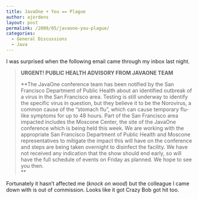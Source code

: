 ```yaml
---
title: JavaOne + You == Plague
author: ajordens
layout: post
permalink: /2008/05/javaone-you-plague/
categories:
  - General Discussions
  - Java
---
```

I was surprised when the following email came through my inbox last night.

> **URGENT! PUBLIC HEALTH ADVISORY FROM JAVAONE TEAM**
> 
> **<span style="font-weight: normal;">The JavaOne conference team has been notified by the San Francisco Department of Public Health about an identified outbreak of a virus in the San Francisco area. Testing is still underway to identify the specific virus in question, but they believe it to be the Norovirus, a common cause of the &#8220;stomach flu&#8221;, which can cause temporary flu-like symptoms for up to 48 hours. Part of the San Francisco area impacted includes the Moscone Center, the site of the JavaOne conference which is being held this week. We are working with the appropriate San Francisco Department of Public Health and Moscone representatives to mitigate the impact this will have on the conference and steps are being taken overnight to disinfect the facility. We have not received any indication that the show should end early, so will have the full schedule of events on Friday as planned. We hope to see you then.</span>  
> **

Fortunately it hasn&#8217;t affected me (<span style="font-style: italic;">knock on wood</span>) but the colleague I came down with is out of commission. Looks like it got Crazy Bob got hit too.